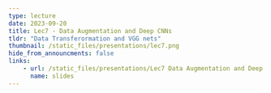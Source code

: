```yaml
---
type: lecture
date: 2023-09-20
title: Lec7 - Data Augmentation and Deep CNNs
tldr: "Data Transferormation and VGG nets"
thumbnail: /static_files/presentations/lec7.png
hide_from_announcments: false
links:
    - url: /static_files/presentations/Lec7 Data Augmentation and Deep CNNs.pdf
      name: slides
---
```

